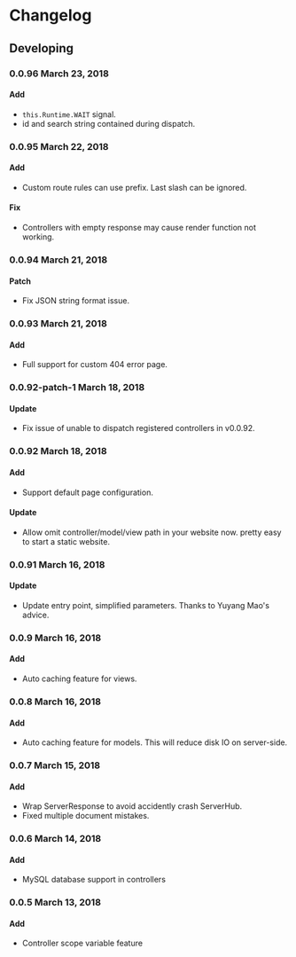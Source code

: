 # Changelog

## Developing

### 0.0.96 March 23, 2018

#### Add

- `this.Runtime.WAIT` signal.
- id and search string contained during dispatch.

### 0.0.95 March 22, 2018

#### Add

- Custom route rules can use prefix. Last slash can be ignored.

#### Fix

- Controllers with empty response may cause render function not working.

### 0.0.94 March 21, 2018

#### Patch

- Fix JSON string format issue.

### 0.0.93 March 21, 2018

#### Add

- Full support for custom 404 error page.

### 0.0.92-patch-1 March 18, 2018

#### Update

- Fix issue of unable to dispatch registered controllers in v0.0.92.

### 0.0.92 March 18, 2018

#### Add

- Support default page configuration.

#### Update

- Allow omit controller/model/view path in your website now. pretty easy to start a static website.

### 0.0.91 March 16, 2018

#### Update

- Update entry point, simplified parameters. Thanks to Yuyang Mao's advice.

### 0.0.9 March 16, 2018

#### Add

- Auto caching feature for views.

### 0.0.8 March 16, 2018

#### Add

- Auto caching feature for models. This will reduce disk IO on server-side.

### 0.0.7 March 15, 2018

#### Add

- Wrap ServerResponse to avoid accidently crash ServerHub.
- Fixed multiple document mistakes.

### 0.0.6 March 14, 2018

#### Add

- MySQL database support in controllers

### 0.0.5 March 13, 2018

#### Add

- Controller scope variable feature